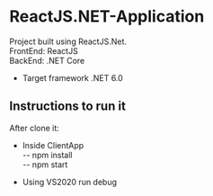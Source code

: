 # ReactJS.NET-Application

Project built using ReactJS.Net.<br />
FrontEnd: ReactJS<br />
BackEnd: .NET Core<br />

- Target framework .NET 6.0

## Instructions to run it
After clone it:<br />
- Inside ClientApp<br />
-- npm install<br />
-- npm start

- Using VS2020 run debug
